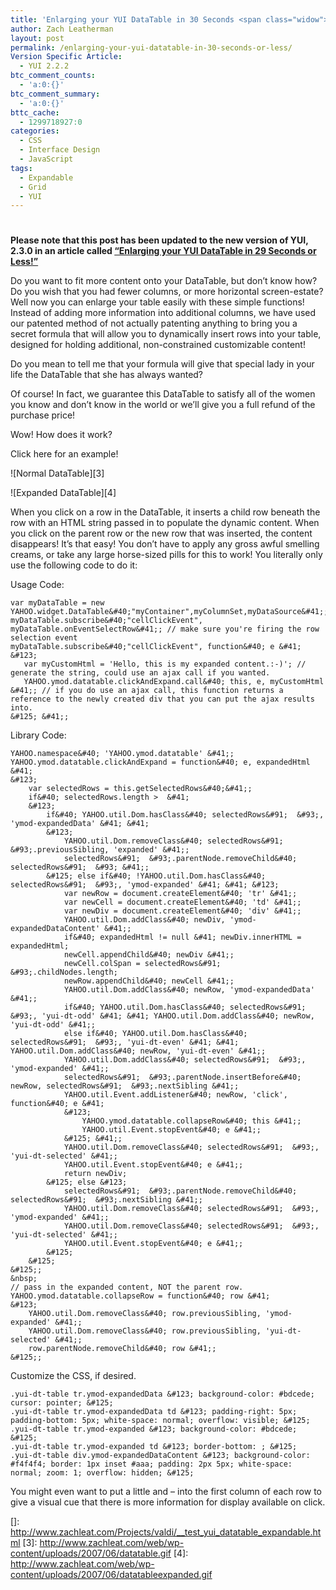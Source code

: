```yaml
---
title: 'Enlarging your YUI DataTable in 30 Seconds <span class="widow">or Less!</span>'
author: Zach Leatherman
layout: post
permalink: /enlarging-your-yui-datatable-in-30-seconds-or-less/
Version Specific Article:
  - YUI 2.2.2
btc_comment_counts:
  - 'a:0:{}'
btc_comment_summary:
  - 'a:0:{}'
bttc_cache:
  - 1299718927:0
categories:
  - CSS
  - Interface Design
  - JavaScript
tags:
  - Expandable
  - Grid
  - YUI
---
```

# 

**Please note that this post has been updated to the new version of YUI, 2.3.0 in an article called [“Enlarging your YUI DataTable in 29 Seconds or Less!”][1]**

 [1]: http://www.zachleat.com/web/2007/08/28/enlarging-your-yui-datatable-in-29-seconds-or-less/

Do you want to fit more content onto your DataTable, but don’t know how? Do you wish that you had fewer columns, or more horizontal screen-estate? Well now you can enlarge your table easily with these simple functions! Instead of adding more information into additional columns, we have used our patented method of not actually patenting anything to bring you a secret formula that will allow you to dynamically insert rows into your table, designed for holding additional, non-constrained customizable content!

Do you mean to tell me that your formula will give that special lady in your life the DataTable that she has always wanted?

Of course! In fact, we guarantee this DataTable to satisfy all of the women you know and don’t know in the world or we’ll give you a full refund of the purchase price!

Wow! How does it work?

 
Click here for an example!

![Normal DataTable][3]

![Expanded DataTable][4]  


When you click on a row in the DataTable, it inserts a child row beneath the row with an HTML string passed in to populate the dynamic content. When you click on the parent row or the new row that was inserted, the content disappears! It’s that easy! You don’t have to apply any gross awful smelling creams, or take any large horse-sized pills for this to work! You literally only use the following code to do it:

Usage Code:

    var myDataTable = new YAHOO.widget.DataTable&#40;"myContainer",myColumnSet,myDataSource&#41;;  
    myDataTable.subscribe&#40;"cellClickEvent", myDataTable.onEventSelectRow&#41;; // make sure you're firing the row selection event
    myDataTable.subscribe&#40;"cellClickEvent", function&#40; e &#41; &#123;
       var myCustomHtml = 'Hello, this is my expanded content.:-)'; // generate the string, could use an ajax call if you wanted.
       YAHOO.ymod.datatable.clickAndExpand.call&#40; this, e, myCustomHtml &#41;; // if you do use an ajax call, this function returns a reference to the newly created div that you can put the ajax results into.
    &#125; &#41;;

Library Code:

    YAHOO.namespace&#40; 'YAHOO.ymod.datatable' &#41;;
    YAHOO.ymod.datatable.clickAndExpand = function&#40; e, expandedHtml &#41;
    &#123;
    	var selectedRows = this.getSelectedRows&#40;&#41;;
    	if&#40; selectedRows.length >  &#41;
    	&#123;
    		if&#40; YAHOO.util.Dom.hasClass&#40; selectedRows&#91;  &#93;, 'ymod-expandedData' &#41; &#41;
    		&#123;
    			YAHOO.util.Dom.removeClass&#40; selectedRows&#91;  &#93;.previousSibling, 'expanded' &#41;;
    			selectedRows&#91;  &#93;.parentNode.removeChild&#40; selectedRows&#91;  &#93; &#41;;
    		&#125; else if&#40; !YAHOO.util.Dom.hasClass&#40; selectedRows&#91;  &#93;, 'ymod-expanded' &#41; &#41; &#123;
    			var newRow = document.createElement&#40; 'tr' &#41;;
    			var newCell = document.createElement&#40; 'td' &#41;;
    			var newDiv = document.createElement&#40; 'div' &#41;;
    			YAHOO.util.Dom.addClass&#40; newDiv, 'ymod-expandedDataContent' &#41;;
    			if&#40; expandedHtml != null &#41; newDiv.innerHTML = expandedHtml;
    			newCell.appendChild&#40; newDiv &#41;;
    			newCell.colSpan = selectedRows&#91;  &#93;.childNodes.length;
    			newRow.appendChild&#40; newCell &#41;;		
    			YAHOO.util.Dom.addClass&#40; newRow, 'ymod-expandedData' &#41;;
    			if&#40; YAHOO.util.Dom.hasClass&#40; selectedRows&#91;  &#93;, 'yui-dt-odd' &#41; &#41; YAHOO.util.Dom.addClass&#40; newRow, 'yui-dt-odd' &#41;;
    			else if&#40; YAHOO.util.Dom.hasClass&#40; selectedRows&#91;  &#93;, 'yui-dt-even' &#41; &#41; YAHOO.util.Dom.addClass&#40; newRow, 'yui-dt-even' &#41;;
    			YAHOO.util.Dom.addClass&#40; selectedRows&#91;  &#93;, 'ymod-expanded' &#41;;
    			selectedRows&#91;  &#93;.parentNode.insertBefore&#40; newRow, selectedRows&#91;  &#93;.nextSibling &#41;;
    			YAHOO.util.Event.addListener&#40; newRow, 'click', function&#40; e &#41;
    			&#123;
    				YAHOO.ymod.datatable.collapseRow&#40; this &#41;;
    				YAHOO.util.Event.stopEvent&#40; e &#41;;
    			&#125; &#41;;
    			YAHOO.util.Dom.removeClass&#40; selectedRows&#91;  &#93;, 'yui-dt-selected' &#41;;
    			YAHOO.util.Event.stopEvent&#40; e &#41;;
    			return newDiv;
    		&#125; else &#123;
    			selectedRows&#91;  &#93;.parentNode.removeChild&#40; selectedRows&#91;  &#93;.nextSibling &#41;;
    			YAHOO.util.Dom.removeClass&#40; selectedRows&#91;  &#93;, 'ymod-expanded' &#41;;
    			YAHOO.util.Dom.removeClass&#40; selectedRows&#91;  &#93;, 'yui-dt-selected' &#41;;
    			YAHOO.util.Event.stopEvent&#40; e &#41;;
    		&#125;
    	&#125;
    &#125;;
    &nbsp;
    // pass in the expanded content, NOT the parent row.
    YAHOO.ymod.datatable.collapseRow = function&#40; row &#41;
    &#123;
    	YAHOO.util.Dom.removeClass&#40; row.previousSibling, 'ymod-expanded' &#41;;
    	YAHOO.util.Dom.removeClass&#40; row.previousSibling, 'yui-dt-selected' &#41;;
    	row.parentNode.removeChild&#40; row &#41;;
    &#125;;

Customize the CSS, if desired.

    .yui-dt-table tr.ymod-expandedData &#123; background-color: #bdcede; cursor: pointer; &#125;
    .yui-dt-table tr.ymod-expandedData td &#123; padding-right: 5px; padding-bottom: 5px; white-space: normal; overflow: visible; &#125;
    .yui-dt-table tr.ymod-expanded &#123; background-color: #bdcede; &#125;
    .yui-dt-table tr.ymod-expanded td &#123; border-bottom: ; &#125;
    .yui-dt-table div.ymod-expandedDataContent &#123; background-color: #f4f4f4; border: 1px inset #aaa; padding: 2px 5px; white-space: normal; zoom: 1; overflow: hidden; &#125;

You might even want to put a little and – into the first column of each row to give a visual cue that there is more information for display available on click.

 []: http://www.zachleat.com/Projects/valdi/__test_yui_datatable_expandable.html
 [3]: http://www.zachleat.com/web/wp-content/uploads/2007/06/datatable.gif
 [4]: http://www.zachleat.com/web/wp-content/uploads/2007/06/datatableexpanded.gif